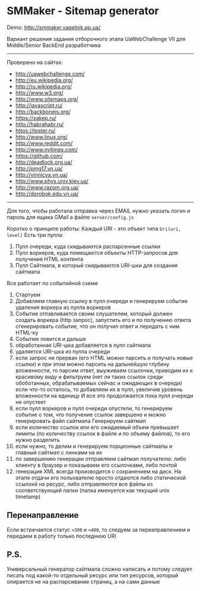 # SMMaker - Sitemap generator

Demo: http://smmaker.vapelnik.pp.ua/

Вариант решения задания отборочного этапа UaWebChallenge VII для Middle/Senior BackEnd разработчика

---

Проверено на сайтах:

* http://uawebchallenge.com/
* http://eu.wikipedia.org/
* http://ru.wikipedia.org/
* http://www.w3.org/
* http://www.sitemaps.org/
* http://javascript.ru/
* http://backbonejs.org/
* https://xakep.ru/
* http://habrahabr.ru/
* https://toster.ru/
* http://www.linux.org/
* http://www.reddit.com/
* http://www.nytimes.com/
* https://github.com/
* http://deadlock.org.ua/
* http://pmg17.vn.ua/
* http://vinnicya.vn.ua/
* http://www.phys.univ.kiev.ua/
* http://www.razom.org.ua/
* http://dorobok.edu.vn.ua/

---

Для того, чтобы работала отправка через EMAIL нужно указать логин и пароль для ящика GMail а файле `server/config.js`

Коротко о принципе работы:
Каждый URI - это объект типа `Uri(uri, level)`
Есть три пулла:
1. Пулл очереди, куда скидываются распарсенные ссылки
2. Пулл воркеров, куда помещаются объекты HTTP-запросов для получения HTML контента
3. Пулл Сайтмапа, в который скидываются URI-шки для создания сайтмапа

Все работает по событийной схеме

1. Стартуем
2. Добавляем главную ссылку в пулл очереди и генерируем событие удаления воркера из пулла воркеров
3. Событие отлавливается своим слушателем, который должен создать воркера (http запрос), запустить его и по получению ответа сгенерировать событие, что он получил ответ и передать с ним HTML-ку
4. Событме ловится и дальше
  1. обработанная URI-шка добавляется в пулл сайтмапа
  2. удаляется URI-шка из пулла очереди
  3. если запрос не прерван (его HTML можно парсить и получать новые ссылки) и при этом можно парсить на дальнейшую глубину вложенности, то парсим ответ, выуживаем ссылочки, приводим их к красивому виду и фильтруем (нет ли таких ссылок среди обоботанных, обрабатываемых сейчас и ожидающих в очереди) если что-то осталось, то добавляем их в пулл, увеличив уровень вложенности на единицу
И все это продолжается пока пулл очереди не опустеет
  4. eсли пулл воркеров и пулл очереди опустели, то генерируем событие о том, что получение ссылок завершено и можно генерировать файл сайтмапа
Генерируем сайтмап
  5. eсли количество ссылок или его ожидаемый объем превышает лимиты (по количеству ссылок в файле и по объему файлов), то его нужно разделить
  6. eсли нужно, то делим и генерируем порционные сайтмапы и главный сайтмап с линками на их
5. по завершению генерации отправляем сайтмап получателю: либо клиенту в браузер и показываем его ссылочками, либо почтой
6. генерация XML всегда производится с сохранением на диск. На этапе отдачи его польователю просто отдаются либо статической ссылокй на ресурс, либо отправляются все файлы из соответствующей папки (папка именуется как текущий unix timetamp)

## Перенаправление
Если встречается статус `>300` и `<400`, то следуем за переаправлением и передаем в работу только последнюю URI

## P.S.
Универсальный генератор сайтмапа сложно написать и потому следует писать под какой-то отдельный ресурс или тип ресурсов, который опирается не на распарсивание страниц, а на сами данные
